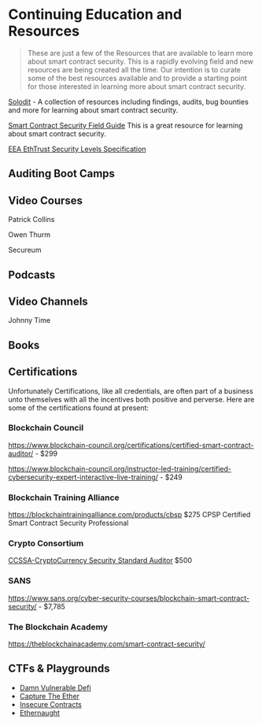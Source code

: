 # Continuing Education and Resources

> These are just a few of the Resources that are available to learn more about smart contract security. This is a rapidly evolving field and new resources are being created all the time. Our intention is to curate some of the best resources available and to provide a starting point for those interested in learning more about smart contract security.

[Solodit](https://solodit.xyz/) - A collection of resources including findings, audits, bug bounties and more for learning about smart contract security.

[Smart Contract Security Field Guide](https://scsfg.io/hackers/)
This is a great resource for learning about smart contract security.

[EEA EthTrust Security Levels Specification](https://entethalliance.github.io/eta-registry/security-levels-spec.html)

## Auditing Boot Camps

## Video Courses

Patrick Collins

Owen Thurm

Secureum

## Podcasts

## Video Channels

Johnny Time

## Books

## Certifications

Unfortunately Certifications, like all credentials, are often part of a business unto themselves with all the incentives both positive and perverse. Here are some of the certifications found at present:

### Blockchain Council

https://www.blockchain-council.org/certifications/certified-smart-contract-auditor/ - $299

https://www.blockchain-council.org/instructor-led-training/certified-cybersecurity-expert-interactive-live-training/ - $249

### Blockchain Training Alliance

https://blockchaintrainingalliance.com/products/cbsp $275 CPSP Certified Smart Contract Security Professional

### Crypto Consortium

[CCSSA-CryptoCurrency Security Standard Auditor](https://cryptoconsortium.org/certifications/ccssa/) $500

### SANS

https://www.sans.org/cyber-security-courses/blockchain-smart-contract-security/ - $7,785

### The Blockchain Academy

https://theblockchainacademy.com/smart-contract-security/

## CTFs & Playgrounds

- [Damn Vulnerable Defi](https://Damnvulnerabledefi.xyz)
- [Capture The Ether](https://capturetheether.com/)
- [Insecure Contracts](https://github.com/crytic/not-so-smart-contracts)
- [Ethernaught](https://ethernaut.openzeppelin.com/)